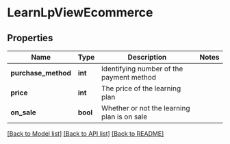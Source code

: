 # LearnLpViewEcommerce

## Properties
Name | Type | Description | Notes
------------ | ------------- | ------------- | -------------
**purchase_method** | **int** | Identifying number of the payment method | 
**price** | **int** | The price of the learning plan | 
**on_sale** | **bool** | Whether or not the learning plan is on sale | 

[[Back to Model list]](../README.md#documentation-for-models) [[Back to API list]](../README.md#documentation-for-api-endpoints) [[Back to README]](../README.md)


